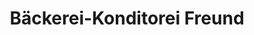 ---
title: "Bäckerei-Konditorei Freund"
url: /diesdorf/baeckerei-konditorei-freund/
shop: Bäckerei
---